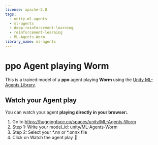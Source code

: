 ```yaml
---
license: apache-2.0
tags:
  - unity-ml-agents
  - ml-agents
  - deep-reinforcement-learning
  - reinforcement-learning
  - ML-Agents-Worm
library_name: ml-agents
---
```


# **ppo** Agent playing **Worm**
  This is a trained model of a **ppo** agent playing **Worm** using the [Unity ML-Agents Library](https://github.com/Unity-Technologies/ml-agents).
  
  ## Watch your Agent play
  You can watch your agent **playing directly in your browser:**. 
  
  1. Go to https://huggingface.co/spaces/unity/ML-Agents-Worm
  2. Step 1: Write your model_id: unity/ML-Agents-Worm
  3. Step 2: Select your *.nn or *.onnx file
  4. Click on Watch the agent play 👀
  